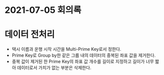 # 2021-07-05 회의록

# 데이터 전처리
  - 택시 이름과 운행 시작 시간을 Multi-Prime Key로서 정한다.
  - Prime Key로 Group by한 같은 그룹 내의 데이터의 중복된 좌표 값을 제거한다.
  - 중복 값이 제거된 한 Prime Key의 좌표 값 개수를 길이로 지정하고 길이가 너무 짧아 데이터로서 가치가 없는 부분은 삭제한다.
